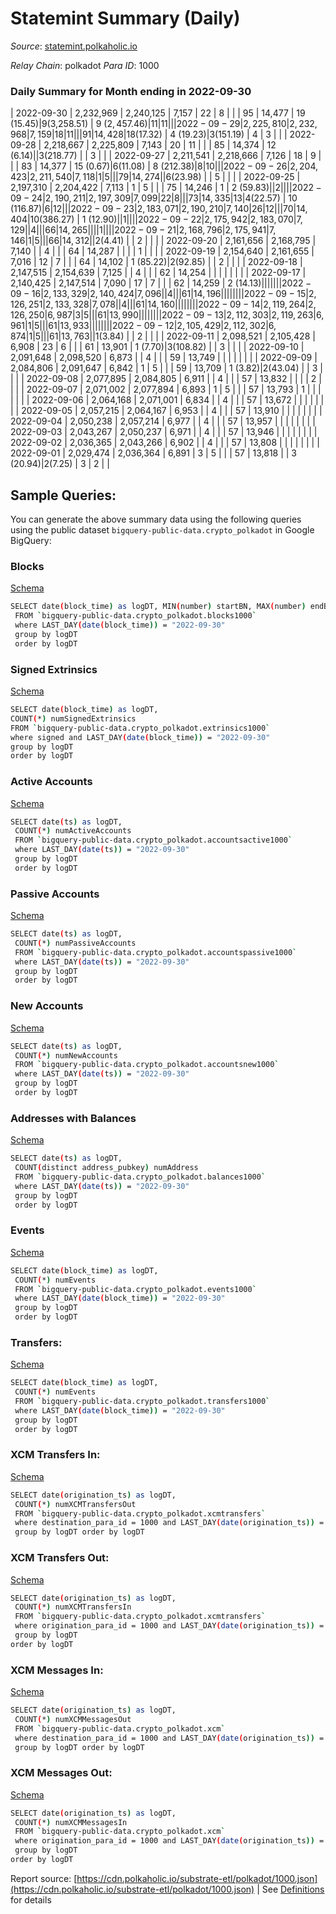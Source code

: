 # Statemint Summary (Daily)

_Source_: [statemint.polkaholic.io](https://statemint.polkaholic.io)

*Relay Chain*: polkadot
*Para ID*: 1000



### Daily Summary for Month ending in 2022-09-30


| 2022-09-30 | 2,232,969 | 2,240,125 | 7,157 | 22 | 8 |  |  | 95 | 14,477 | 19 ($15.45) | 9 ($3,258.51) | 9 ($2,457.46) | 11 | 11 |  |
| 2022-09-29 | 2,225,810 | 2,232,968 | 7,159 | 18 | 11 |  |  | 91 | 14,428 | 18 ($17.32) | 4 ($19.23) | 3 ($151.19) | 4 | 3 |  |
| 2022-09-28 | 2,218,667 | 2,225,809 | 7,143 | 20 | 11 |  |  | 85 | 14,374 | 12 ($6.14) |   | 3 ($218.77) |  | 3 |  |
| 2022-09-27 | 2,211,541 | 2,218,666 | 7,126 | 18 | 9 |  |  | 83 | 14,377 | 15 ($0.67) | 6 ($11.08) | 8 ($212.38) | 8 | 10 |  |
| 2022-09-26 | 2,204,423 | 2,211,540 | 7,118 | 1 | 5 |  |  | 79 | 14,274 |   | 6 ($23.98) |   | 5 |  |  |
| 2022-09-25 | 2,197,310 | 2,204,422 | 7,113 | 1 | 5 |  |  | 75 | 14,246 | 1  | 2 ($59.83) |   | 2 |  |  |
| 2022-09-24 | 2,190,211 | 2,197,309 | 7,099 | 22 | 8 |  |  | 73 | 14,335 | 13  | 4 ($22.57) | 10 ($116.87) | 6 | 12 |  |
| 2022-09-23 | 2,183,071 | 2,190,210 | 7,140 | 26 | 12 |  |  | 70 | 14,404 | 10 ($386.27) | 1 ($12.90) |   | 1 |  |  |
| 2022-09-22 | 2,175,942 | 2,183,070 | 7,129 |  | 4 |  |  | 66 | 14,265 |   |   |   | 1 |  |  |
| 2022-09-21 | 2,168,796 | 2,175,941 | 7,146 | 1 | 5 |  |  | 66 | 14,312 |   | 2 ($4.41) |   | 2 |  |  |
| 2022-09-20 | 2,161,656 | 2,168,795 | 7,140 |  | 4 |  |  | 64 | 14,287 |   |   |   | 1 |  |  |
| 2022-09-19 | 2,154,640 | 2,161,655 | 7,016 | 12 | 7 |  |  | 64 | 14,102 | 1 ($85.22) | 2 ($92.85) |   | 2 |  |  |
| 2022-09-18 | 2,147,515 | 2,154,639 | 7,125 |  | 4 |  |  | 62 | 14,254 |   |   |   |  |  |  |
| 2022-09-17 | 2,140,425 | 2,147,514 | 7,090 | 17 | 7 |  |  | 62 | 14,259 | 2 ($14.13) |   |   |  |  |  |
| 2022-09-16 | 2,133,329 | 2,140,424 | 7,096 |  | 4 |  |  | 61 | 14,196 |   |   |   |  |  |  |
| 2022-09-15 | 2,126,251 | 2,133,328 | 7,078 |  | 4 |  |  | 61 | 14,160 |   |   |   |  |  |  |
| 2022-09-14 | 2,119,264 | 2,126,250 | 6,987 | 3 | 5 |  |  | 61 | 13,990 |   |   |   |  |  |  |
| 2022-09-13 | 2,112,303 | 2,119,263 | 6,961 | 1 | 5 |  |  | 61 | 13,933 |   |   |   |  |  |  |
| 2022-09-12 | 2,105,429 | 2,112,302 | 6,874 | 1 | 5 |  |  | 61 | 13,763 |   | 1 ($3.84) |   | 2 |  |  |
| 2022-09-11 | 2,098,521 | 2,105,428 | 6,908 | 23 | 6 |  |  | 61 | 13,901 | 1 ($7.70) | 3 ($108.82) |   | 3 |  |  |
| 2022-09-10 | 2,091,648 | 2,098,520 | 6,873 |  | 4 |  |  | 59 | 13,749 |   |   |   |  |  |  |
| 2022-09-09 | 2,084,806 | 2,091,647 | 6,842 | 1 | 5 |  |  | 59 | 13,709 | 1 ($3.82) | 2 ($43.04) |   | 3 |  |  |
| 2022-09-08 | 2,077,895 | 2,084,805 | 6,911 |  | 4 |  |  | 57 | 13,832 |   |   |   | 2 |  |  |
| 2022-09-07 | 2,071,002 | 2,077,894 | 6,893 | 1 | 5 |  |  | 57 | 13,793 | 1  |   |   |  |  |  |
| 2022-09-06 | 2,064,168 | 2,071,001 | 6,834 |  | 4 |  |  | 57 | 13,672 |   |   |   |  |  |  |
| 2022-09-05 | 2,057,215 | 2,064,167 | 6,953 |  | 4 |  |  | 57 | 13,910 |   |   |   |  |  |  |
| 2022-09-04 | 2,050,238 | 2,057,214 | 6,977 |  | 4 |  |  | 57 | 13,957 |   |   |   |  |  |  |
| 2022-09-03 | 2,043,267 | 2,050,237 | 6,971 |  | 4 |  |  | 57 | 13,946 |   |   |   |  |  |  |
| 2022-09-02 | 2,036,365 | 2,043,266 | 6,902 |  | 4 |  |  | 57 | 13,808 |   |   |   |  |  |  |
| 2022-09-01 | 2,029,474 | 2,036,364 | 6,891 | 3 | 5 |  |  | 57 | 13,818 |   | 3 ($20.94) | 2 ($7.25) | 3 | 2 |  |

## Sample Queries:
You can generate the above summary data using the following queries using the public dataset `bigquery-public-data.crypto_polkadot` in Google BigQuery:


### Blocks 

[Schema](https://github.com/colorfulnotion/substrate-etl/blob/main/schema/blocks.json)

```bash
SELECT date(block_time) as logDT, MIN(number) startBN, MAX(number) endBN, COUNT(*) numBlocks 
 FROM `bigquery-public-data.crypto_polkadot.blocks1000`  
 where LAST_DAY(date(block_time)) = "2022-09-30" 
 group by logDT 
 order by logDT
```

### Signed Extrinsics 

[Schema](https://github.com/colorfulnotion/substrate-etl/blob/main/schema/extrinsics.json)

```bash
SELECT date(block_time) as logDT, 
COUNT(*) numSignedExtrinsics 
FROM `bigquery-public-data.crypto_polkadot.extrinsics1000`  
where signed and LAST_DAY(date(block_time)) = "2022-09-30" 
group by logDT 
order by logDT
```

### Active Accounts 

[Schema](https://github.com/colorfulnotion/substrate-etl/blob/main/schema/accountsactive.json)

```bash
SELECT date(ts) as logDT, 
 COUNT(*) numActiveAccounts 
 FROM `bigquery-public-data.crypto_polkadot.accountsactive1000` 
 where LAST_DAY(date(ts)) = "2022-09-30" 
 group by logDT 
 order by logDT
```

### Passive Accounts 

[Schema](https://github.com/colorfulnotion/substrate-etl/blob/main/schema/accountspassive.json)

```bash
SELECT date(ts) as logDT, 
 COUNT(*) numPassiveAccounts 
 FROM `bigquery-public-data.crypto_polkadot.accountspassive1000` 
 where LAST_DAY(date(ts)) = "2022-09-30" 
 group by logDT 
 order by logDT
```

### New Accounts 

[Schema](https://github.com/colorfulnotion/substrate-etl/blob/main/schema/accountsnew.json)

```bash
SELECT date(ts) as logDT, 
 COUNT(*) numNewAccounts 
 FROM `bigquery-public-data.crypto_polkadot.accountsnew1000` 
 where LAST_DAY(date(ts)) = "2022-09-30" 
 group by logDT
 order by logDT
```

### Addresses with Balances 

[Schema](https://github.com/colorfulnotion/substrate-etl/blob/main/schema/balances.json)

```bash
SELECT date(ts) as logDT,
 COUNT(distinct address_pubkey) numAddress 
 FROM `bigquery-public-data.crypto_polkadot.balances1000` 
 where LAST_DAY(date(ts)) = "2022-09-30" 
 group by logDT 
 order by logDT
```

### Events 

[Schema](https://github.com/colorfulnotion/substrate-etl/blob/main/schema/events.json)

```bash
SELECT date(block_time) as logDT, 
 COUNT(*) numEvents 
 FROM `bigquery-public-data.crypto_polkadot.events1000` 
 where LAST_DAY(date(block_time)) = "2022-09-30" 
 group by logDT 
 order by logDT
```

### Transfers:

[Schema](https://github.com/colorfulnotion/substrate-etl/blob/main/schema/transfers.json)

```bash
SELECT date(block_time) as logDT, 
 COUNT(*) numEvents 
 FROM `bigquery-public-data.crypto_polkadot.transfers1000` 
 where LAST_DAY(date(block_time)) = "2022-09-30" 
 group by logDT 
 order by logDT
```

### XCM Transfers In: 

[Schema](https://github.com/colorfulnotion/substrate-etl/blob/main/schema/xcmtransfers.json)

```bash
SELECT date(origination_ts) as logDT, 
 COUNT(*) numXCMTransfersOut 
 FROM `bigquery-public-data.crypto_polkadot.xcmtransfers` 
 where destination_para_id = 1000 and LAST_DAY(date(origination_ts)) = "2022-09-30" 
 group by logDT order by logDT
```

### XCM Transfers Out: 

[Schema](https://github.com/colorfulnotion/substrate-etl/blob/main/schema/xcmtransfers.json)

```bash
SELECT date(origination_ts) as logDT, 
 COUNT(*) numXCMTransfersIn 
 FROM `bigquery-public-data.crypto_polkadot.xcmtransfers` 
 where origination_para_id = 1000 and LAST_DAY(date(origination_ts)) = "2022-09-30" 
 group by logDT 
order by logDT
```

### XCM Messages In: 

[Schema](https://github.com/colorfulnotion/substrate-etl/blob/main/schema/xcm.json)

```bash
SELECT date(origination_ts) as logDT, 
 COUNT(*) numXCMMessagesOut 
 FROM `bigquery-public-data.crypto_polkadot.xcm` 
 where destination_para_id = 1000 and LAST_DAY(date(origination_ts)) = "2022-09-30" 
 group by logDT order by logDT
```

### XCM Messages Out: 

[Schema](https://github.com/colorfulnotion/substrate-etl/blob/main/schema/xcm.json)

```bash
SELECT date(origination_ts) as logDT, 
 COUNT(*) numXCMMessagesIn 
 FROM `bigquery-public-data.crypto_polkadot.xcm` 
 where origination_para_id = 1000 and LAST_DAY(date(origination_ts)) = "2022-09-30" 
 group by logDT 
order by logDT
```


Report source: [https://cdn.polkaholic.io/substrate-etl/polkadot/1000.json](https://cdn.polkaholic.io/substrate-etl/polkadot/1000.json) | See [Definitions](/DEFINITIONS.md) for details

